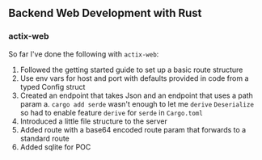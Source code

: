 ## Backend Web Development with Rust

### actix-web
So far I've done the following with `actix-web`:

1. Followed the getting started guide to set up a basic route structure
2. Use env vars for host and port with defaults provided in code from a typed Config struct
3. Created an endpoint that takes Json and an endpoint that uses a path param
   a. `cargo add serde` wasn't enough to let me `derive` `Deserialize` so had to enable feature `derive` for `serde` in `Cargo.toml`
4. Introduced a little file structure to the server
5. Added route with a base64 encoded route param that forwards to a standard route
6. Added sqlite for POC
